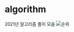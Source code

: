 # algorithm
2021년 알고리즘 풀이 모음
![순위](https://user-images.githubusercontent.com/60381901/114979079-3501fa00-9ec5-11eb-9b4f-a28f0652fae9.PNG)
